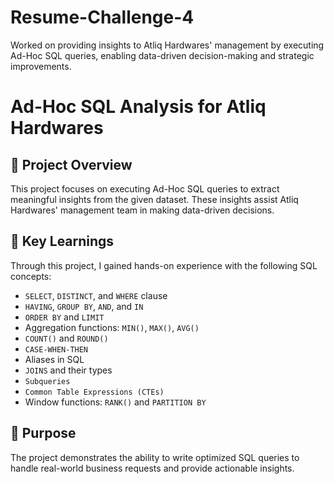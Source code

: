 # Resume-Challenge-4
Worked on providing insights to Atliq Hardwares' management by executing Ad-Hoc SQL queries, enabling data-driven decision-making and strategic improvements.
# Ad-Hoc SQL Analysis for Atliq Hardwares  

## 📌 Project Overview  
This project focuses on executing Ad-Hoc SQL queries to extract meaningful insights from the given dataset. These insights assist Atliq Hardwares' management team in making data-driven decisions.  

## 📖 Key Learnings  
Through this project, I gained hands-on experience with the following SQL concepts:  

- `SELECT`, `DISTINCT`, and `WHERE` clause  
- `HAVING`, `GROUP BY`, `AND`, and `IN`  
- `ORDER BY` and `LIMIT`  
- Aggregation functions: `MIN()`, `MAX()`, `AVG()`  
- `COUNT()` and `ROUND()`  
- `CASE-WHEN-THEN`  
- Aliases in SQL  
- `JOINS` and their types  
- `Subqueries`  
- `Common Table Expressions (CTEs)`  
- Window functions: `RANK()` and `PARTITION BY`  

## 🎯 Purpose  
The project demonstrates the ability to write optimized SQL queries to handle real-world business requests and provide actionable insights.  
